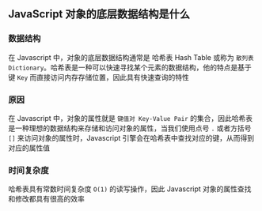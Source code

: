 ## JavaScript 对象的底层数据结构是什么

### 数据结构

在 Javascript 中，对象的底层数据结构通常是 哈希表 Hash Table 或称为 `散列表 Dictionary`。哈希表是一种可以快速寻找某个元素的数据结构，他的特点是基于键 `Key` 而直接访问内存存储位置，因此具有快速查询的特性

### 原因

在 Javascript 中，对象的属性就是 `键值对 Key-Value Pair` 的集合，因此哈希表是一种理想的数据结构来存储和访问对象的属性，当我们使用点号 `.` 或者方括号 `[]` 来访问对象的属性时，Javascript 引擎会在哈希表中查找对应的键，从而得到对应的属性值

### 时间复杂度

哈希表具有常数时间复杂度 `O(1)` 的读写操作，因此 Javascript 对象的属性查找和修改都具有很高的效率
